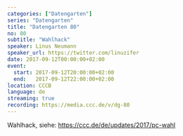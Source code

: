 ```yaml
---
categories: ["Datengarten"]
series: "Datengarten"
title: "Datengarten 80"
no: 80
subtitle: "Wahlhack"
speaker: Linus Neumann
speaker_url: https://twitter.com/linuzifer
date: 2017-09-12T00:00:00+02:00
event:
  start: 2017-09-12T20:00:00+02:00
  end:   2017-09-12T22:00:00+02:00
location: CCCB
language: de
streaming: true
recording: https://media.ccc.de/v/dg-80
---
```


Wahlhack, siehe: https://ccc.de/de/updates/2017/pc-wahl
